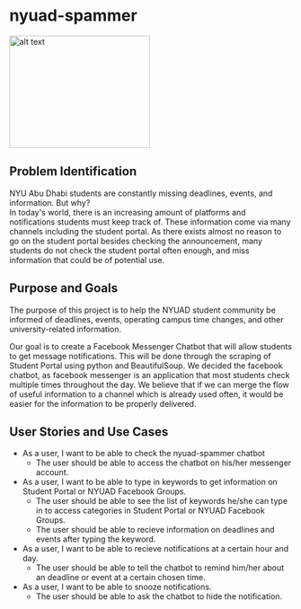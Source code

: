 # nyuad-spammer

<!-- ![](https://github.com/simonseo/nyuad-spammer/blob/master/images/logo_v1.png) -->
<!-- ![](/Users/student/Desktop/nyuad-spammer/images/logo_v1.png) -->
<img src="https://github.com/simonseo/nyuad-spammer/blob/master/images/logo_v1.png" alt="alt text" width="250" height="200">

## Problem Identification
NYU Abu Dhabi students are constantly missing deadlines, events, and information. But why?  
In today's world, there is an increasing amount of platforms and notifications students must keep track of. These information come via many
channels including the student portal. As there exists almost no reason to go on the student portal besides checking the announcement,
many students do not check the student portal often enough, and miss information that could be of potential use.

## Purpose and Goals
The purpose of this project is to help the NYUAD student community be informed of deadlines, events, operating campus time changes, and other university-related information.

Our goal is to create a Facebook Messenger Chatbot that will allow students to get message notifications. This will be done through the scraping of Student Portal using python and BeautifulSoup. We decided the facebook chatbot, as facebook messenger is an application that
most students check multiple times throughout the day. We believe that if we can merge the flow of useful information to a channel which is already used often, it would be easier for the information to be properly delivered.

## User Stories and Use Cases
- As a user, I want to be able to check the nyuad-spammer chatbot
  - The user should be able to access the chatbot on his/her messenger account.
- As a user, I want to be able to type in keywords to get information on Student Portal or NYUAD Facebook Groups.
  - The user should be able to see the list of keywords he/she can type in to access categories in Student Portal or NYUAD Facebook Groups.
  - The user should be able to recieve information on deadlines and events after typing the keyword.
- As a user, I want to be able to recieve notifications at a certain hour and day.
  - The user should be able to tell the chatbot to remind him/her about an deadline or event at a certain chosen time.
- As a user, I want to be able to snooze notifications.
  - The user should be able to ask the chatbot to hide the notification.
